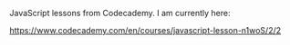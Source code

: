 JavaScript lessons from Codecademy.
I am currently here:

https://www.codecademy.com/en/courses/javascript-lesson-n1woS/2/2
